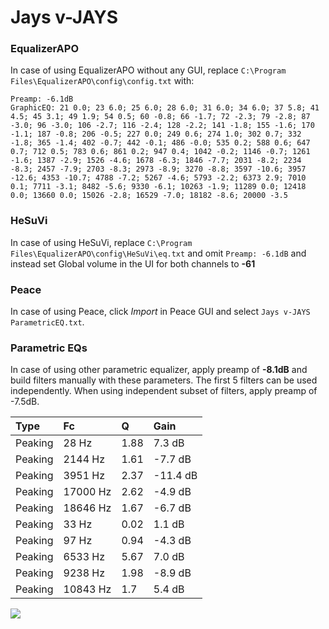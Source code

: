 # Jays v-JAYS

### EqualizerAPO
In case of using EqualizerAPO without any GUI, replace `C:\Program Files\EqualizerAPO\config\config.txt`
with:
```
Preamp: -6.1dB
GraphicEQ: 21 0.0; 23 6.0; 25 6.0; 28 6.0; 31 6.0; 34 6.0; 37 5.8; 41 4.5; 45 3.1; 49 1.9; 54 0.5; 60 -0.8; 66 -1.7; 72 -2.3; 79 -2.8; 87 -3.0; 96 -3.0; 106 -2.7; 116 -2.4; 128 -2.2; 141 -1.8; 155 -1.6; 170 -1.1; 187 -0.8; 206 -0.5; 227 0.0; 249 0.6; 274 1.0; 302 0.7; 332 -1.8; 365 -1.4; 402 -0.7; 442 -0.1; 486 -0.0; 535 0.2; 588 0.6; 647 0.7; 712 0.5; 783 0.6; 861 0.2; 947 0.4; 1042 -0.2; 1146 -0.7; 1261 -1.6; 1387 -2.9; 1526 -4.6; 1678 -6.3; 1846 -7.7; 2031 -8.2; 2234 -8.3; 2457 -7.9; 2703 -8.3; 2973 -8.9; 3270 -8.8; 3597 -10.6; 3957 -12.6; 4353 -10.7; 4788 -7.2; 5267 -4.6; 5793 -2.2; 6373 2.9; 7010 0.1; 7711 -3.1; 8482 -5.6; 9330 -6.1; 10263 -1.9; 11289 0.0; 12418 0.0; 13660 0.0; 15026 -2.8; 16529 -7.0; 18182 -8.6; 20000 -3.5
```

### HeSuVi
In case of using HeSuVi, replace `C:\Program Files\EqualizerAPO\config\HeSuVi\eq.txt` and omit `Preamp:
-6.1dB` and instead set Global volume in the UI for both channels to **-61**

### Peace
In case of using Peace, click *Import* in Peace GUI and select `Jays v-JAYS ParametricEQ.txt`.

### Parametric EQs
In case of using other parametric equalizer, apply preamp of **-8.1dB** and build filters manually
with these parameters. The first 5 filters can be used independently.
When using independent subset of filters, apply preamp of -7.5dB.

| Type    | Fc       |    Q | Gain     |
|:--------|:---------|:-----|:---------|
| Peaking | 28 Hz    | 1.88 | 7.3 dB   |
| Peaking | 2144 Hz  | 1.61 | -7.7 dB  |
| Peaking | 3951 Hz  | 2.37 | -11.4 dB |
| Peaking | 17000 Hz | 2.62 | -4.9 dB  |
| Peaking | 18646 Hz | 1.67 | -6.7 dB  |
| Peaking | 33 Hz    | 0.02 | 1.1 dB   |
| Peaking | 97 Hz    | 0.94 | -4.3 dB  |
| Peaking | 6533 Hz  | 5.67 | 7.0 dB   |
| Peaking | 9238 Hz  | 1.98 | -8.9 dB  |
| Peaking | 10843 Hz | 1.7  | 5.4 dB   |

![](https://raw.githubusercontent.com/jaakkopasanen/AutoEq/master/results/innerfidelity/sbaf-serious/Jays%20v-JAYS/Jays%20v-JAYS.png)